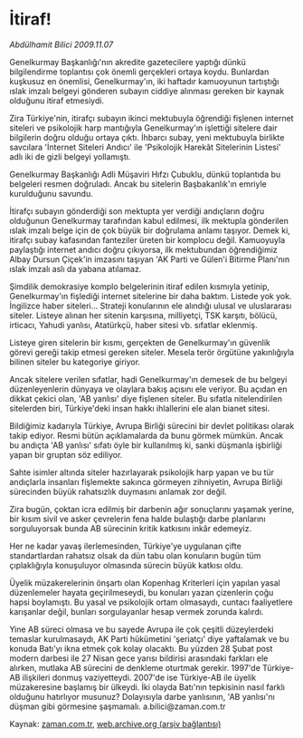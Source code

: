 # İtiraf!

*Abdülhamit Bilici 2009.11.07*

<tr><td class="metin" colspan="2" style="padding-top: 20px; padding-left: 5px; ">Genelkurmay Başkanlığı'nın akredite gazetecilere yaptığı dünkü bilgilendirme toplantısı çok önemli gerçekleri ortaya koydu. Bunlardan kuşkusuz en önemlisi, Genelkurmay'ın, iki haftadır kamuoyunun tartıştığı ıslak imzalı belgeyi gönderen subayın ciddiye alınması gereken bir kaynak olduğunu itiraf etmesiydi.</td></tr><tr><td class="metin" colspan="2" style="padding-top: 20px; padding-left: 5px; "><p> Zira Türkiye'nin, itirafçı subayın ikinci mektubuyla öğrendiği fişlenen internet siteleri ve psikolojik harp mantığıyla Genelkurmay'ın işlettiği sitelere dair bilgilerin doğru olduğu ortaya çıktı. İhbarcı subay, yeni mektubuyla birlikte savcılara 'İnternet Siteleri Andıcı' ile 'Psikolojik Harekât Sitelerinin Listesi' adlı iki de gizli belgeyi yollamıştı.
<p> Genelkurmay Başkanlığı Adli Müşaviri Hıfzı Çubuklu, dünkü toplantıda bu belgeleri resmen doğruladı. Ancak bu sitelerin Başbakanlık'ın emriyle kurulduğunu savundu.
<p> İtirafçı subayın gönderdiği son mektupta yer verdiği andıçların doğru olduğunun Genelkurmay tarafından kabul edilmesi, ilk mektupla gönderilen ıslak imzalı belge için de çok büyük bir doğrulama anlamı taşıyor. Demek ki, itirafçı subay kafasından fanteziler üreten bir komplocu değil. Kamuoyuyla paylaştığı internet andıcı doğru çıkıyorsa, ilk mektubundan öğrendiğimiz Albay Dursun Çiçek'in imzasını taşıyan 'AK Parti ve Gülen'i Bitirme Planı'nın ıslak imzalı aslı da yabana atılamaz.
<p> Şimdilik demokrasiye komplo belgelerinin itiraf edilen kısmıyla yetinip, Genelkurmay'ın fişlediği internet sitelerine bir daha baktım. Listede yok yok. İngilizce haber siteleri... Strateji konularının ele alındığı ulusal ve uluslararası siteler. Listeye alınan her sitenin karşısına, milliyetçi, TSK karşıtı, bölücü, irticacı, Yahudi yanlısı, Atatürkçü, haber sitesi vb. sıfatlar eklenmiş.
<p> Listeye giren sitelerin bir kısmı, gerçekten de Genelkurmay'ın güvenlik görevi gereği takip etmesi gereken siteler. Mesela terör örgütüne yakınlığıyla bilinen siteler bu kategoriye giriyor.
<p> Ancak sitelere verilen sıfatlar, hadi Genelkurmay'ın demesek de bu belgeyi düzenleyenlerin dünyaya ve olaylara bakış açısını ele veriyor. Bu açıdan en dikkat çekici olan, 'AB yanlısı' diye fişlenen siteler. Bu sıfatla nitelendirilen sitelerden biri, Türkiye'deki insan hakkı ihlallerini ele alan bianet sitesi.
<p> Bildiğimiz kadarıyla Türkiye, Avrupa Birliği sürecini bir devlet politikası olarak takip ediyor. Resmi bütün açıklamalarda da bunu görmek mümkün. Ancak bu andıçta 'AB yanlısı' sıfatı öyle bir kullanılmış ki, sanki düşmanla işbirliği yapan bir gruptan söz ediliyor.
<p> Sahte isimler altında siteler hazırlayarak psikolojik harp yapan ve bu tür andıçlarla insanları fişlemekte sakınca görmeyen zihniyetin, Avrupa Birliği sürecinden büyük rahatsızlık duymasını anlamak zor değil.
<p> Zira bugün, çoktan icra edilmiş bir darbenin ağır sonuçlarını yaşamak yerine, bir kısım sivil ve asker çevrelerin fena halde bulaştığı darbe planlarını sorguluyorsak bunda AB sürecinin kritik katkısını inkâr edemeyiz.
<p> Her ne kadar yavaş ilerlemesinden, Türkiye'ye uygulanan çifte standartlardan rahatsız olsak da dün tabu olan konuların bugün tüm çıplaklığıyla konuşuluyor olmasında sürecin büyük katkısı oldu.
<p> Üyelik müzakerelerinin önşartı olan Kopenhag Kriterleri için yapılan yasal düzenlemeler hayata geçirilmeseydi, bu konuları yazan çizenlerin çoğu hapsi boylamıştı. Bu yasal ve psikolojik ortam olmasaydı, cuntacı faaliyetlere karışanlar değil, bunları sorgulayanlar hesap vermek zorunda kalırdı.
<p> Yine AB süreci olmasa ve bu sayede Avrupa ile çok çeşitli düzeylerdeki temaslar kurulmasaydı, AK Parti hükümetini 'şeriatçı' diye yaftalamak ve bu konuda Batı'yı ikna etmek çok kolay olacaktı. Bu yüzden 28 Şubat post modern darbesi ile 27 Nisan gece yarısı bildirisi arasındaki farkları ele alırken, mutlaka AB sürecini de denkleme oturtmak gerekir. 1997'de Türkiye-AB ilişkileri donmuş vaziyetteydi. 2007'de ise Türkiye-AB ile üyelik müzakeresine başlamış bir ülkeydi. İki olayda Batı'nın tepkisinin nasıl farklı olduğunu hatırlıyor musunuz? Dolayısıyla darbe yanlısının, 'AB yanlısı'nı düşman gibi görmesine şaşmamalı. a.bilici@zaman.com.tr<br/></p></p></p></p></p></p></p></p></p></p></p></p></td></tr>

Kaynak: [zaman.com.tr](http://zaman.com.tr/yazar.do?yazino=912776), [web.archive.org (arşiv bağlantısı)](http://web.archive.org/web/20100107033556/http://zaman.com.tr:80/yazar.do?yazino=912776)
